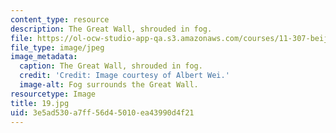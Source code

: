 ```yaml
---
content_type: resource
description: The Great Wall, shrouded in fog.
file: https://ol-ocw-studio-app-qa.s3.amazonaws.com/courses/11-307-beijing-urban-design-studio-summer-2006/3e5ad530a7ff56d45010ea43990d4f21_19.jpg
file_type: image/jpeg
image_metadata:
  caption: The Great Wall, shrouded in fog.
  credit: 'Credit: Image courtesy of Albert Wei.'
  image-alt: Fog surrounds the Great Wall.
resourcetype: Image
title: 19.jpg
uid: 3e5ad530-a7ff-56d4-5010-ea43990d4f21
---
```

